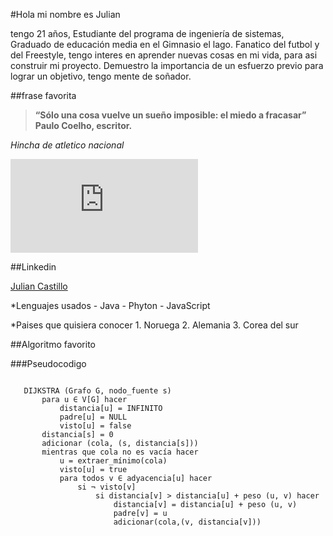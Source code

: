 #Hola mi nombre es Julian

tengo 21 años, Estudiante del programa de ingeniería de sistemas, Graduado de educación media en el Gimnasio el lago. Fanatico del futbol y del Freestyle, tengo interes en aprender nuevas cosas en mi vida, para asi construir mi proyecto. Demuestro la importancia de un esfuerzo previo para lograr un objetivo, tengo mente de soñador.


##frase favorita
>**“Sólo una cosa vuelve un sueño imposible: el miedo a fracasar” Paulo Coelho, escritor.**


*Hincha de atletico nacional*

![](https://caracol.com.co/radio/2021/07/28/deportes/1627424761_879154.html)





##Linkedin

[Julian Castillo](https://www.linkedin.com/in/julian-castillo-118856216/)




*Lenguajes usados
	- Java
	- Phyton
	- JavaScript


*Paises que quisiera conocer
	1. Noruega
	2. Alemania
	3. Corea del sur


##Algoritmo favorito

###Pseudocodigo

```

   DIJKSTRA (Grafo G, nodo_fuente s)       
       para u ∈ V[G] hacer
           distancia[u] = INFINITO
           padre[u] = NULL
           visto[u] = false
       distancia[s] = 0
       adicionar (cola, (s, distancia[s]))
       mientras que cola no es vacía hacer
           u = extraer_mínimo(cola)
           visto[u] = true
           para todos v ∈ adyacencia[u] hacer
               si ¬ visto[v]      
                   si distancia[v] > distancia[u] + peso (u, v) hacer
                       distancia[v] = distancia[u] + peso (u, v)
                       padre[v] = u
                       adicionar(cola,(v, distancia[v]))
```